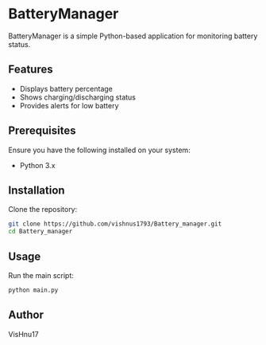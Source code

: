 # BatteryManager

BatteryManager is a simple Python-based application for monitoring battery status.

## Features

- Displays battery percentage
- Shows charging/discharging status
- Provides alerts for low battery

## Prerequisites

Ensure you have the following installed on your system:

- Python 3.x

## Installation

Clone the repository:

```sh
git clone https://github.com/vishnus1793/Battery_manager.git
cd Battery_manager
```

## Usage

Run the main script:

```sh
python main.py
```


## Author

VisHnu17

